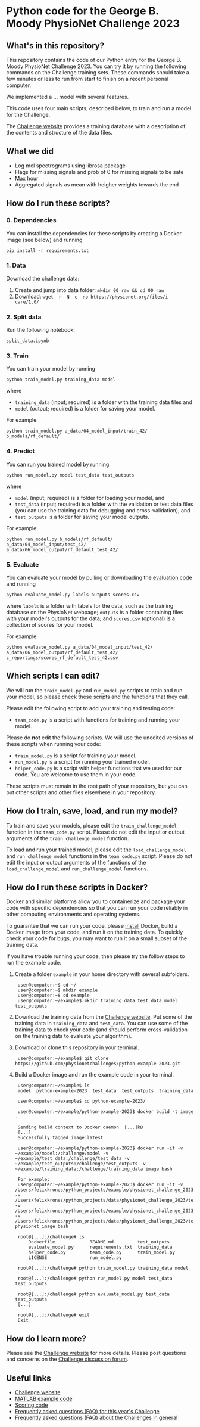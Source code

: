 # Python code for the George B. Moody PhysioNet Challenge 2023

## What's in this repository?

This repository contains the code of our Python entry for the George B. Moody PhysioNet Challenge 2023. You can try it by running the following commands on the Challenge training sets. These commands should take a few minutes or less to run from start to finish on a recent personal computer.

We implemented a ... model with several features.

This code uses four main scripts, described below, to train and run a model for the Challenge.

The [Challenge website](https://physionetchallenges.org/2023/#data) provides a training database with a description of the contents and structure of the data files.

## What we did
- Log mel spectrograms using librosa package
- Flags for missing signals and prob of 0 for missing signals to be safe
- Max hour
- Aggregated signals as mean with heigher weights towards the end


## How do I run these scripts?

### 0. Dependencies

You can install the dependencies for these scripts by creating a Docker image (see below) and running

    pip install -r requirements.txt


### 1. Data

Download the challenge data:
1. Create and jump into data folder: `mkdir 00_raw && cd 00_raw`
2. Download: `wget -r -N -c -np https://physionet.org/files/i-care/1.0/`


### 2. Split data

Run the following notebook:

    split_data.ipynb

### 3. Train

You can train your model by running

    python train_model.py training_data model

where

- `training_data` (input; required) is a folder with the training data files and
- `model` (output; required) is a folder for saving your model.

For example:

    python train_model.py a_data/04_model_input/train_42/ b_models/rf_default/

### 4. Predict

You can run you trained model by running

    python run_model.py model test_data test_outputs

where

- `model` (input; required) is a folder for loading your model, and
- `test_data` (input; required) is a folder with the validation or test data files (you can use the training data for debugging and cross-validation), and
- `test_outputs` is a folder for saving your model outputs.

For example:

    python run_model.py b_models/rf_default/ a_data/04_model_input/test_42/ a_data/06_model_output/rf_default_test_42/

### 5. Evaluate

You can evaluate your model by pulling or downloading the [evaluation code](https://github.com/physionetchallenges/evaluation-2023) and running

    python evaluate_model.py labels outputs scores.csv

where `labels` is a folder with labels for the data, such as the training database on the PhysioNet webpage; 
`outputs` is a folder containing files with your model's outputs for the data; 
and `scores.csv` (optional) is a collection of scores for your model.

For example:

    python evaluate_model.py a_data/04_model_input/test_42/ a_data/06_model_output/rf_default_test_42/ c_reportings/scores_rf_default_test_42.csv

## Which scripts I can edit?

We will run the `train_model.py` and `run_model.py` scripts to train and run your model, so please check these scripts and the functions that they call.

Please edit the following script to add your training and testing code:

* `team_code.py` is a script with functions for training and running your model.

Please do **not** edit the following scripts. We will use the unedited versions of these scripts when running your code:

* `train_model.py` is a script for training your model.
* `run_model.py` is a script for running your trained model.
* `helper_code.py` is a script with helper functions that we used for our code. You are welcome to use them in your code.

These scripts must remain in the root path of your repository, but you can put other scripts and other files elsewhere in your repository.

## How do I train, save, load, and run my model?

To train and save your models, please edit the `train_challenge_model` function in the `team_code.py` script. Please do not edit the input or output arguments of the `train_challenge_model` function.

To load and run your trained model, please edit the `load_challenge_model` and `run_challenge_model` functions in the `team_code.py` script. Please do not edit the input or output arguments of the functions of the `load_challenge_model` and `run_challenge_model` functions.

## How do I run these scripts in Docker?

Docker and similar platforms allow you to containerize and package your code with specific dependencies so that you can run your code reliably in other computing environments and operating systems.

To guarantee that we can run your code, please [install](https://docs.docker.com/get-docker/) Docker, build a Docker image from your code, and run it on the training data. To quickly check your code for bugs, you may want to run it on a small subset of the training data.

If you have trouble running your code, then please try the follow steps to run the example code.

1. Create a folder `example` in your home directory with several subfolders.

        user@computer:~$ cd ~/
        user@computer:~$ mkdir example
        user@computer:~$ cd example
        user@computer:~/example$ mkdir training_data test_data model test_outputs

2. Download the training data from the [Challenge website](https://physionetchallenges.org/2023). Put some of the training data in `training_data` and `test_data`. You can use some of the training data to check your code (and should perform cross-validation on the training data to evaluate your algorithm).

3. Download or clone this repository in your terminal.

        user@computer:~/example$ git clone https://github.com/physionetchallenges/python-example-2023.git

4. Build a Docker image and run the example code in your terminal.

        user@computer:~/example$ ls
        model  python-example-2023  test_data  test_outputs  training_data

        user@computer:~/example$ cd python-example-2023/

        user@computer:~/example/python-example-2023$ docker build -t image .

        Sending build context to Docker daemon  [...]kB
        [...]
        Successfully tagged image:latest

        user@computer:~/example/python-example-2023$ docker run -it -v ~/example/model:/challenge/model -v ~/example/test_data:/challenge/test_data -v ~/example/test_outputs:/challenge/test_outputs -v ~/example/training_data:/challenge/training_data image bash

        For example:
        user@computer:~/example/python-example-2023$ docker run -it -v /Users/felixkrones/python_projects/example/physionet_challenge_2023/b_models:/challenge/model -v /Users/felixkrones/python_projects/data/physionet_challenge_2023/test_42:/challenge/test_data -v /Users/felixkrones/python_projects/example/physionet_challenge_2023/a_data:/challenge/test_outputs -v /Users/felixkrones/python_projects/data/physionet_challenge_2023/test_42:/challenge/training_data physionet_image bash

        root@[...]:/challenge# ls
            Dockerfile             README.md         test_outputs
            evaluate_model.py      requirements.txt  training_data
            helper_code.py         team_code.py      train_model.py
            LICENSE                run_model.py

        root@[...]:/challenge# python train_model.py training_data model

        root@[...]:/challenge# python run_model.py model test_data test_outputs

        root@[...]:/challenge# python evaluate_model.py test_data test_outputs
        [...]

        root@[...]:/challenge# exit
        Exit

## How do I learn more?

Please see the [Challenge website](https://physionetchallenges.org/2023/) for more details. Please post questions and concerns on the [Challenge discussion forum](https://groups.google.com/forum/#!forum/physionet-challenges).

## Useful links

* [Challenge website](https://physionetchallenges.org/2023/)
* [MATLAB example code](https://github.com/physionetchallenges/matlab-example-2023)
* [Scoring code](https://github.com/physionetchallenges/evaluation-2023)
* [Frequently asked questions (FAQ) for this year's Challenge](https://physionetchallenges.org/2023/faq/)
* [Frequently asked questions (FAQ) about the Challenges in general](https://physionetchallenges.org/faq/)

